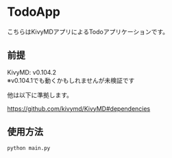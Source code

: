 # TodoApp
こちらはKivyMDアプリによるTodoアプリケーションです。

## 前提

KivyMD: v0.104.2  
※v0.104.1でも動くかもしれませんが未検証です

他は以下に準拠します。

https://github.com/kivymd/KivyMD#dependencies

## 使用方法

```sh
python main.py
```
